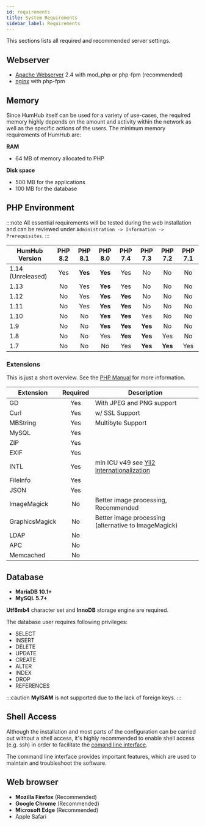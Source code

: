 ```yaml
---
id: requirements
title: System Requirements
sidebar_label: Requirements
---
```


This sections lists all required and recommended server settings.

## Webserver

- [Apache Webserver](https://httpd.apache.org/) 2.4 with mod_php or php-fpm (recommended)
- [nginx](https://www.nginx.com/) with php-fpm

## Memory

Since HumHub itself can be used for a variety of use-cases, the required memory highly depends on the amount and
activity within the network as well as the specific actions of the users. The minimum memory requirements of HumHub are:

**RAM**

- 64 MB of memory allocated to PHP

**Disk space**

- 500 MB for the applications
- 100 MB for the database

## PHP Environment

:::note 
All essential requirements will be tested during the web installation and can be reviewed under 
`Administration -> Information -> Prerequisites`.
:::

| HumHub Version     | PHP 8.2  | PHP 8.1  | PHP 8.0  | PHP 7.4  | PHP 7.3  | PHP 7.2  | PHP 7.1  | 
| ------------------ |:--------:|:--------:|:--------:|:--------:|:--------:|:--------:|:--------:| 
| 1.14 (Unreleased)  | Yes     | **Yes**   | **Yes**  | Yes      | No       | No       | No       |
| 1.13               | No       | Yes      | **Yes**  | Yes      | No       | No       | No       |
| 1.12               | No       | Yes      | **Yes**  | **Yes**  | No       | No       | No       |
| 1.11               | No       | Yes      | **Yes**  | **Yes**  | No       | No       | No       |
| 1.10               | No       | No       | **Yes**  | **Yes**  | Yes      | No       | No       |
| 1.9                | No       | No       | **Yes**  | **Yes**  | **Yes**  | No       | No       |
| 1.8                | No       | No       | Yes      | **Yes**  | **Yes**  | Yes      | No       |
| 1.7                | No       | No       | No       | Yes      | **Yes**  | **Yes**  | Yes       |

### Extensions

This is just a short overview. See the [PHP Manual](https://www.php.net/manual/en/extensions.php) for more information.

| Extension     | Required      | Description                                                               |
| ------------- |:-------------:| --------------------------------------------------------------------------|
| GD            | Yes           | With JPEG and PNG support                                                 |
| Curl          | Yes           | w/ SSL Support                                                            |
| MBString      | Yes           | Multibyte Support                                                         |
| MySQL         | Yes           | |
| ZIP           | Yes           | |
| EXIF          | Yes           | |
| INTL          | Yes           | min ICU v49 see [Yii2 Internationalization](https://www.yiiframework.com/doc/guide/2.0/en/tutorial-i18n#setup-environment)         |
| FileInfo      | Yes           | |
| JSON          | Yes           | |
| ImageMagick   | No            | Better image processing, Recommended |
| GraphicsMagick| No            | Better image processing (alternative to ImageMagick)|
| LDAP          | No            | |
| APC           | No            | |
| Memcached     | No            | |



## Database

- **MariaDB 10.1+** 
- **MySQL 5.7+**

**Utf8mb4** character set  and **InnoDB** storage engine are required.

The database user requires following privileges:

- SELECT
- INSERT
- DELETE
- UPDATE
- CREATE
- ALTER
- INDEX
- DROP
- REFERENCES

:::caution
**MyISAM** is not supported due to the lack of foreign keys.
:::

## Shell Access

Although the installation and most parts of the configuration can be carried out without a shell access, it's highly recommended to enable shell access (e.g. ssh) in order to facilitate the [comand line interface](console.md). 

The command line interface provides important features, which are used to maintain and troubleshoot the software.


## Web browser

 - **Mozilla Firefox** (Recommended)
 - **Google Chrome** (Recommended)
 - **Microsoft Edge** (Recommended)
 - Apple Safari


